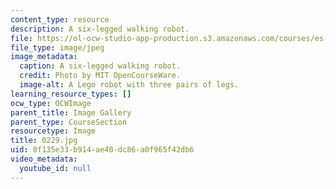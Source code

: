 ```yaml
---
content_type: resource
description: A six-legged walking robot.
file: https://ol-ocw-studio-app-production.s3.amazonaws.com/courses/es-293-lego-robotics-spring-2007/0f135e33b914ae40dc86a0f965f42db6_0229.jpg
file_type: image/jpeg
image_metadata:
  caption: A six-legged walking robot.
  credit: Photo by MIT OpenCourseWare.
  image-alt: A Lego robot with three pairs of legs.
learning_resource_types: []
ocw_type: OCWImage
parent_title: Image Gallery
parent_type: CourseSection
resourcetype: Image
title: 0229.jpg
uid: 0f135e33-b914-ae40-dc86-a0f965f42db6
video_metadata:
  youtube_id: null
---
```

